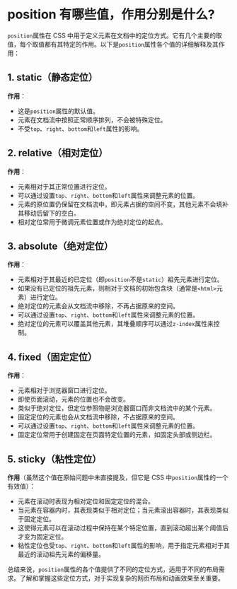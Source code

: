 # position 有哪些值，作用分别是什么?

`position`属性在 CSS 中用于定义元素在文档中的定位方式。它有几个主要的取值，每个取值都有其特定的作用。以下是`position`属性各个值的详细解释及其作用：

## 1. static（静态定位）

**作用**：

- 这是`position`属性的默认值。
- 元素在文档流中按照正常顺序排列，不会被特殊定位。
- 不受`top`、`right`、`bottom`和`left`属性的影响。

## 2. relative（相对定位）

**作用**：

- 元素相对于其正常位置进行定位。
- 可以通过设置`top`、`right`、`bottom`和`left`属性来调整元素的位置。
- 元素的原位置仍保留在文档流中，即元素占据的空间不变，其他元素不会填补其移动后留下的空白。
- 相对定位常用于微调元素位置或作为绝对定位的起点。

## 3. absolute（绝对定位）

**作用**：

- 元素相对于其最近的已定位（即`position`不是`static`）祖先元素进行定位。
- 如果没有已定位的祖先元素，则相对于文档的初始包含块（通常是`<html>`元素）进行定位。
- 绝对定位的元素会从文档流中移除，不再占据原来的空间。
- 可以通过设置`top`、`right`、`bottom`和`left`属性来调整元素的位置。
- 绝对定位的元素可以覆盖其他元素，其堆叠顺序可以通过`z-index`属性来控制。

## 4. fixed（固定定位）

**作用**：

- 元素相对于浏览器窗口进行定位。
- 即使页面滚动，元素的位置也不会改变。
- 类似于绝对定位，但定位参照物是浏览器窗口而非文档流中的某个元素。
- 固定定位的元素也会从文档流中移除，不占据原来的空间。
- 可以通过设置`top`、`right`、`bottom`和`left`属性来调整元素的位置。
- 固定定位常用于创建固定在页面特定位置的元素，如固定头部或侧边栏。

## 5. sticky（粘性定位）

**作用**（虽然这个值在原始问题中未直接提及，但它是 CSS 中`position`属性的一个有效值）：

- 元素在滚动时表现为相对定位和固定定位的混合。
- 当元素在容器内时，其表现类似于相对定位；当元素滚出容器时，其表现类似于固定定位。
- 这使得元素可以在滚动过程中保持在某个特定位置，直到滚动超出某个阈值后才变为固定定位。
- 粘性定位也受`top`、`right`、`bottom`和`left`属性的影响，用于指定元素相对于其最近的滚动祖先元素的偏移量。

总结来说，`position`属性的各个值提供了不同的定位方式，适用于不同的布局需求。了解和掌握这些定位方式，对于实现复杂的网页布局和动画效果至关重要。
